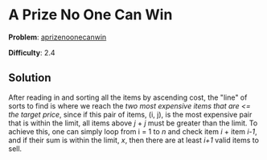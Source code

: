 # A Prize No One Can Win

**Problem**: [aprizenoonecanwin](https://open.kattis.com/problems/aprizenoonecanwin)

**Difficulty**: 2.4

## Solution

After reading in and sorting all the items by ascending cost, the "line" of sorts to find is where we reach the *two most expensive items that are <= the target price*, since if this pair of items, (i, j), is the most expensive pair that is within the limit, all items above *j* + *j* must be greater than the limit. To achieve this, one can simply loop from i = 1 to *n* and check item *i* + item *i-1*, and if their sum is within the limit, *x*, then there are at least *i+1* valid items to sell.